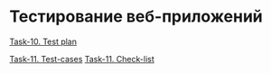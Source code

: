 # Тестирование веб-приложений

[Task-10. Test plan](https://docs.google.com/spreadsheets/d/1Xjn-I6lcZShsQf-aH-WFPAZN3q2qRiukpCgblGPK2qM/edit?gid=0#gid=0)

[Task-11. Test-cases](https://github.com/KozimirovaMariia/web/blob/main/G8-2024-09-06.pdf)
[Task-11. Check-list](https://docs.google.com/spreadsheets/d/1avoj0qVJttB_ww6fOn0IkNgYlexGQ4876VyIxkOVxw8/edit?gid=115745625#gid=115745625)
